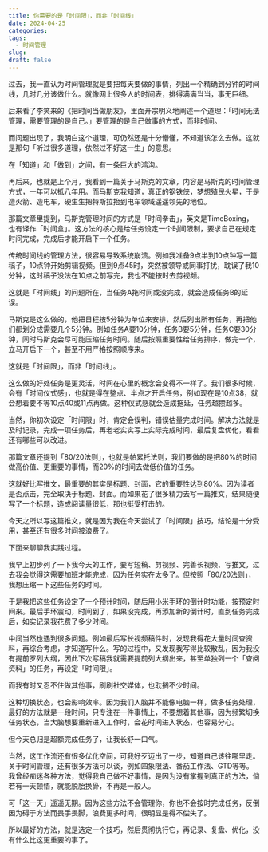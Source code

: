 ```yaml
---
title: 你需要的是「时间限」，而非「时间线」
date: 2024-04-25
categories: 
tags:
  - 时间管理
slug: 
draft: false
---
```

过去，我一直认为时间管理就是要把每天要做的事情，列出一个精确到分钟的时间线，几时几分该做什么。就像网上很多人的时间表，排得满满当当，事无巨细。

后来看了李笑来的《把时间当做朋友》，里面开宗明义地阐述一个道理：「时间无法管理，需要管理的是自己。」要管理的是自己做事的方式，而非时间。

而问题出现了，我明白这个道理，可仍然还是十分懵懂，不知道该怎么去做。这就是那句「听过很多道理，依然过不好这一生」的意思。

在「知道」和「做到」之间，有一条巨大的鸿沟。

再后来，也就是上个月，我看到一篇关于马斯克的文章，内容是马斯克的时间管理方式，一年可以抵八年用。而马斯克我知道，真正的钢铁侠，梦想殖民火星，于是造火箭、造电车，硬生生把特斯拉抬到电车领域遥遥领先的地位。

那篇文章里提到，马斯克管理时间的方式是「时间拳击」，英文是TimeBoxing，也有译作「时间盒」。这方法的核心是给任务设定一个时间限制，要求自己在规定时间完成，完成后才能开启下一个任务。

传统时间线的管理方法，很容易导致系统崩溃。例如我准备9点半到10点钟写一篇稿子，10点钟开始剪辑视频。但到9点45时，突然被领导或同事打扰，耽误了我10分钟，这时稿子没法在10点之前写完，我也不能按时去剪视频。

这就是「时间线」的问题所在，当任务A拖时间或没完成，就会造成任务B的延误。

马斯克是这么做的，他把日程按5分钟为单位来安排，然后列出所有任务，再把他们都划分成需要几个5分钟。例如任务A要10分钟，任务B要5分钟，任务C要30分钟，同时马斯克会尽可能压缩任务时间。随后按照重要性给任务排序，做完一个，立马开启下一个，甚至不用严格按照顺序来。

这就是「时间限」，而非「时间线」。

这么做的好处任务是更灵活，时间在心里的概念会变得不一样了。我们很多时候，会有「时间仪式感」，也就是得在整点、半点才开启任务，例如现在是10点38，就会想着要不等10点40或11点再做。这种仪式感就会造成拖延，任务越攒越多。

当然，你初次设定「时间限」时，肯定会误判，错误估量完成时间。解决方法就是及时记录，完成一项任务后，再老老实实写上实际完成时间，最后复盘优化，看看还有哪些可以改进。

那篇文章还提到「80/20法则」，也就是帕累托法则，我们要做的是把80%的时间做高价值、更重要的事情，而20%的时间去做低价值的任务。

这就好比写推文，最重要的其实是标题、封面，它的重要性达到80%。因为读者是否点击，完全取决于标题、封面。而如果花了很多精力去写一篇推文，结果随便写了一个标题，造成阅读量很低，那也挺受打击的。

今天之所以写这篇推文，就是因为我在今天尝试了「时间限」技巧，结论是十分受用，甚至还有很多时间被浪费了。

下面来聊聊我实践过程。

我早上初步列了一下我今天的工作，要写短稿、剪视频、完善长视频、写推文，过去我会觉得这需要加班才能完成，因为任务实在太多了。但按照「80/20法则」，我想压缩一下这些任务的时间。

于是我把这些任务设定了一个预计时间，随后用小米手环的倒计时功能，按预定时间来。最后手环震动，时间到了，如果没完成，再添加新的倒计时，直到任务完成后，如实记录我花费了多少时间。

中间当然也遇到很多问题。例如最后写长视频稿件时，发现我得花大量时间查资料，再综合考虑，才知道写什么。写的过程中，又发现我写得比较散乱，因为我没有提前罗列大纲，因此下次写稿我就需要提前列大纲出来，甚至单独列一个「查阅资料」的任务，再设定「时间限」。

而我有时又忍不住做其他事，刷刷社交媒体，也耽搁不少时间。

这种切换状态，也会影响效率。因为我们人脑并不能像电脑一样，做多任务处理，最好的方法就是一段时间，只专注在一件事情上，不要想着其他事，因为频繁切换任务状态，当大脑想要重新进入工作时，会花时间进入状态，也容易分心。

但今天总归是超额完成任务了，让我长舒一口气。

当然，这工作流还有很多优化空间，可我好歹迈出了一步，知道自己该往哪里走。
​
关于时间管理，还有很多方法可以谈，例如四象限法、番茄工作法、GTD等等。我曾经痴迷各种方法，觉得我自己做不好事情，是因为没有掌握到真正的方法，倘若有一天顿悟，就能脱胎换骨，不再是一般人。

可「这一天」遥遥无期。因为这些方法不会管理你，你也不会按时完成任务，反倒因为碍于方法而畏手畏脚，浪费更多时间，很明显是得不偿失了。

所以最好的方法，就是选定一个技巧，然后贯彻执行它，再记录、复盘、优化，没有什么比这更重要的事了。